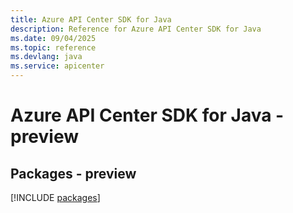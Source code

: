 ```yaml
---
title: Azure API Center SDK for Java
description: Reference for Azure API Center SDK for Java
ms.date: 09/04/2025
ms.topic: reference
ms.devlang: java
ms.service: apicenter
---
```

# Azure API Center SDK for Java - preview
## Packages - preview
[!INCLUDE [packages](api-center-index.md)]